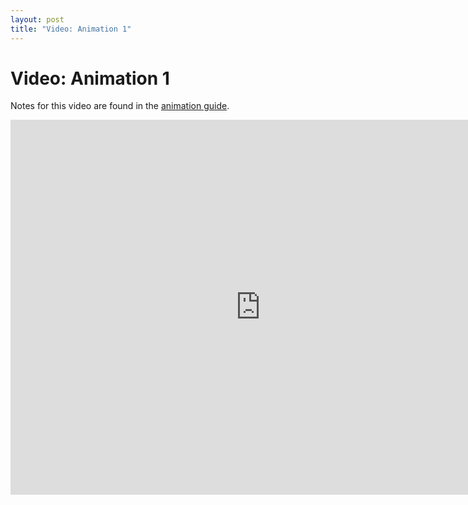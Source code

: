 ```yaml
---
layout: post
title: "Video: Animation 1"
---
```


# Video: Animation 1

Notes for this video are found in the
[animation guide](/guides/2014-08-15-animation.html).

<div style="text-align: center">
<iframe src="http://player.vimeo.com/video/57962198?title=0&amp;byline=0&amp;portrait=0&amp;color=ffffff" width="800" height="600" frameborder="0" webkitAllowFullScreen mozallowfullscreen allowFullScreen></iframe>
</div>

